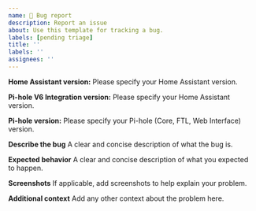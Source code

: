```yaml
---
name: 🐞 Bug report
description: Report an issue
about: Use this template for tracking a bug.
labels: [pending triage]
title: ''
labels: ''
assignees: ''
---
```


<!--
Note: The Pi-hole V6 integration is not compatible with versions of Home Assistant prior to 2025.03.
-->

**Home Assistant version:**
Please specify your Home Assistant version.

**Pi-hole V6 Integration version:**
Please specify your Home Assistant version.

**Pi-hole version:**
Please specify your Pi-hole (Core, FTL, Web Interface) version.

**Describe the bug**
A clear and concise description of what the bug is.

**Expected behavior**
A clear and concise description of what you expected to happen.

**Screenshots**
If applicable, add screenshots to help explain your problem.

**Additional context**
Add any other context about the problem here.
